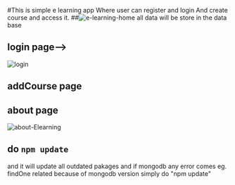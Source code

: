 #This is simple e learning app
Where user can register and login
And create course and access it.
##![e-learning-home](https://user-images.githubusercontent.com/61626746/217613799-5a8f0eb7-0107-465b-ae2d-ab0133332add.png)
 all data will be store in the data base


## login page-->

![login](https://user-images.githubusercontent.com/61626746/209992808-81b69b10-2652-41bd-9c54-3fed06c8a613.jpg)

## addCourse page


## about page
![about-Elearning](https://user-images.githubusercontent.com/61626746/217614038-2d6594be-fc6f-46dd-8b75-4e0b83ea55b7.png)

## do `npm update` 
and it will update all outdated pakages and if mongodb any error comes eg. findOne related because of mongodb version simply do "npm update"

